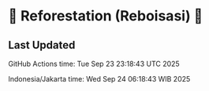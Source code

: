 
# 🌳 Reforestation (Reboisasi) 🌲

## Last Updated

GitHub Actions time: Tue Sep 23 23:18:43 UTC 2025

Indonesia/Jakarta time: Wed Sep 24 06:18:43 WIB 2025
